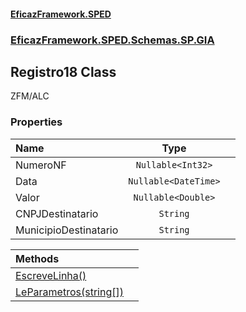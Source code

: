 #### [EficazFramework.SPED](EficazFrameworkSPED.md 'EficazFramework SPED')
### [EficazFramework.SPED.Schemas.SP.GIA](EficazFramework.SPED.Schemas.SP.GIA.md 'EficazFramework.SPED.Schemas.SP.GIA')

## Registro18 Class

ZFM/ALC
### Properties

| Name | Type | |
| :--- | :---: | :--- |
| NumeroNF | `Nullable<Int32>` |  |
| Data | `Nullable<DateTime>` |  |
| Valor | `Nullable<Double>` |  |
| CNPJDestinatario | `String` |  |
| MunicipioDestinatario | `String` |  |

| Methods | |
| :--- | :--- |
| [EscreveLinha()](EficazFramework.SPED.Schemas.SP.GIA/Registro18/EscreveLinha().md 'EficazFramework.SPED.Schemas.SP.GIA.Registro18.EscreveLinha()') | |
| [LeParametros(string[])](EficazFramework.SPED.Schemas.SP.GIA/Registro18/LeParametros(string[]).md 'EficazFramework.SPED.Schemas.SP.GIA.Registro18.LeParametros(string[])') | |
